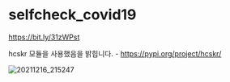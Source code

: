 # selfcheck_covid19

https://bit.ly/31zWPst


hcskr 모듈을 사용했음을 밝힙니다. - https://pypi.org/project/hcskr/

![20211216_215247](https://user-images.githubusercontent.com/70306150/146375803-74560f1a-f173-4f51-8c48-049f9f65e8b0.png)

